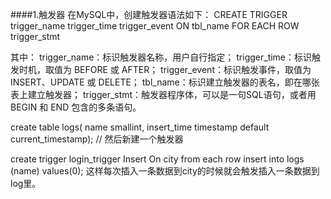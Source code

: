 ####1.触发器
在MySQL中，创建触发器语法如下：
CREATE TRIGGER trigger_name trigger_time trigger_event
ON tbl_name FOR EACH ROW trigger_stmt

其中：
trigger_name：标识触发器名称，用户自行指定；
trigger_time：标识触发时机，取值为 BEFORE 或 AFTER；
trigger_event：标识触发事件，取值为 INSERT、UPDATE 或 DELETE；
tbl_name：标识建立触发器的表名，即在哪张表上建立触发器；
trigger_stmt：触发器程序体，可以是一句SQL语句，或者用 BEGIN 和 END 包含的多条语句。

create table logs(
name smallint,
insert_time timestamp default current_timestamp);
//
然后新建一个触发器

create trigger login_trigger Insert On city from each row insert into logs (name) values(0);
这样每次插入一条数据到city的时候就会触发插入一条数据到log里。
